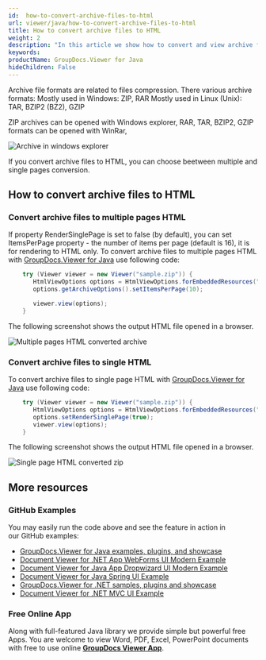 ```yaml
---
id:  how-to-convert-archive-files-to-html
url: viewer/java/how-to-convert-archive-files-to-html
title: How to convert archive files to HTML
weight: 2
description: "In this article we show how to convert and view archive files with GroupDocs.Viewer within your Java applications."
keywords: 
productName: GroupDocs.Viewer for Java
hideChildren: False
---
```

Archive file formats are related to files compression. There various archive formats:
Mostly used in Windows: ZIP, RAR
Mostly used in Linux (Unix): TAR, BZIP2 (BZ2), GZIP

ZIP archives can be opened with Windows explorer,
RAR, TAR, BZIP2, GZIP formats can be opened with WinRar,

![Archive in windows explorer](viewer/java/images/how-to-convert-archive-files-to-html/zip-in-explorer.png)

If you convert archive files to HTML, you can choose beetween multiple and single pages conversion.

## How to convert archive files to HTML

### Convert archive files to multiple pages HTML

If property RenderSinglePage is set to false (by default), you can set ItemsPerPage property - the number of items per page (default is 16), it is for rendering to HTML only.
To convert archive files to multiple pages HTML with [GroupDocs.Viewer for Java](https://products.groupdocs.com/viewer/java) use following code:

```java
    try (Viewer viewer = new Viewer("sample.zip")) {
       HtmlViewOptions options = HtmlViewOptions.forEmbeddedResources("output_page_{0}.html");
       options.getArchiveOptions().setItemsPerPage(10);

       viewer.view(options);
    }
```

The following screenshot shows the output HTML file opened in a browser.

![Multiple pages HTML converted archive](viewer/java/images/how-to-convert-archive-files-to-html/zip-to-multiple-html.png)

### Convert archive files to single HTML

To convert archive files to single page HTML with [GroupDocs.Viewer for Java](https://products.groupdocs.com/viewer/java) use following code:

```java
    try (Viewer viewer = new Viewer("sample.zip")) {
       HtmlViewOptions options = HtmlViewOptions.forEmbeddedResources("output.html");
       options.setRenderSinglePage(true);
       viewer.view(options);
    }
```

The following screenshot shows the output HTML file opened in a browser.

![Single page HTML converted zip](viewer/java/images/how-to-convert-archive-files-to-html/zip-to-single-html.png)

## More resources
### GitHub Examples
You may easily run the code above and see the feature in action in our GitHub examples:
*   [GroupDocs.Viewer for Java examples, plugins, and showcase](https://github.com/groupdocs-viewer/GroupDocs.Viewer-for-Java)
*   [Document Viewer for .NET App WebForms UI Modern Example](https://github.com/groupdocs-viewer/GroupDocs.Viewer-for-.NET-WebForms)    
*   [Document Viewer for Java App Dropwizard UI Modern Example](https://github.com/groupdocs-viewer/GroupDocs.Viewer-for-Java-Dropwizard)    
*   [Document Viewer for Java Spring UI Example](https://github.com/groupdocs-viewer/GroupDocs.Viewer-for-Java-Spring)
*   [GroupDocs.Viewer for .NET samples, plugins and showcase](https://github.com/groupdocs-viewer/GroupDocs.Viewer-for-.NET)
*   [Document Viewer for .NET MVC UI Example](https://github.com/groupdocs-viewer/GroupDocs.Viewer-for-Java-MVC)     

### Free Online App
Along with full-featured Java library we provide simple but powerful free Apps.
You are welcome to view Word, PDF, Excel, PowerPoint documents with free to use online **[GroupDocs Viewer App](https://products.groupdocs.app/viewer)**.